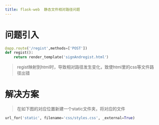 ```yaml
---
title: flask-web  静态文件相对路径问题
---
```

# 问题引入
``` python
@app.route('/regist',methods=['POST'])
def regist():
    return render_template('signAndregist.html'）
```
> regist映射到html时，导致相对路径发生变化，致使html里的css等文件路径出错

# 解决方案
> 在如下图的对应位置新建一个static文件夹，将对应的文件
``` python
url_for('static', filename='css/styles.css', _external=True)
```